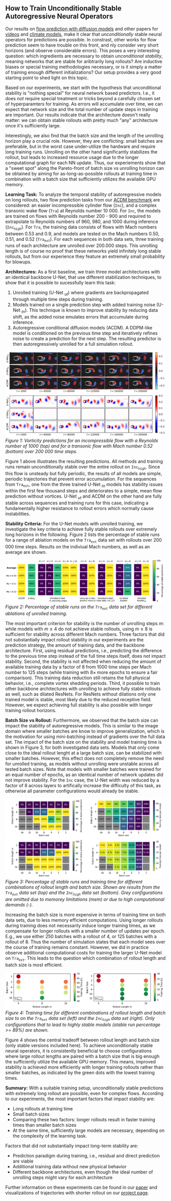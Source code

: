 ## How to Train Unconditionally Stable Autoregressive Neural Operators

Our results on [flow prediction with diffusion models](https://arxiv.org/abs/2309.01745) and other papers for [videos](http://papers.nips.cc/paper\_files/paper/2022/hash/b2fe1ee8d936ac08dd26f2ff58986c8f-Abstract-Conference.html) and [climate models](http://arxiv.org/abs/2310.02074), make it clear that _unconditionally_ stable neural operators for predictions are possible. In constrast, other works for flow prediction seem to have trouble on this front, and nly consider very short horizons (and observe considerable errors). This poses a very interesting question: which ingredients are necessary to obtain _unconditional stability_, meaning networks that are stable for aribtrarily long rollouts? Are inductive biases or special training methodologies necessary, or is it simply a matter of training enough different initializations? Our setup provides a very good starting point to shed light on this topic.

Based on our experiments, we start with the hypothesis that unconditional stability is "nothing special" for neural network based predictors. I.e., it does _not_ require special treatment or tricks
beyond a carefully chosen set of hyperparamters for training. As errors will accumulate over time, we can expect that network size and the total number of update steps in training are important. Our results indicate that the architecture doesn't really matter: we can obtain stable rollouts with pretty much "any" architecture once it's sufficiently large.

Interestingly, we also find that the batch size and the length of the unrolling horizon play a crucial role. However, they are conflicting: small batches are preferable, but in the worst case under-utilize the hardware and require long training runs. Unrolling on the other hand significantly stabilizes the rollout, but leads to increased resource usage due to the longer computational graph for each NN update. Thus, our experiements show that a "sweet spot" along the Pareto-front of batch size vs unrolling horizon can be obtained by aiming for as-long-as-possible rollouts at training time in combination with a batch size that sufficiently utilizes the available GPU memory.


**Learning Task:** To analyze the temporal stability of autoregressive models on long rollouts, two flow prediction tasks from our [ACDM benchmark](https://github.com/tum-pbs/autoreg-pde-diffusion) are considered: an easier incompressible cylinder flow ($\mathtt{Inc}$), and a complex transonic wake flow ($\mathtt{Tra}$) at Reynolds number 10 000. For $\mathtt{Inc}$, the models are trained on flows with Reynolds number 200 - 900 and required to extrapolate to Reynolds numbers of 960, 980, and 1000 during inference ($\mathtt{Inc}_\mathtt{high}$). For $\mathtt{Tra}$, the training data consists of flows with Mach numbers between 0.53 and 0.9, and models are tested on the Mach numbers 0.50, 0.51, and 0.52 ($\mathtt{Tra}_\mathtt{ext}$). For each sequences in both data sets, three training runs of each architecture are unrolled over 200.000 steps. This unrolling length is of course no proof that these networks yield infinitely long stable rollouts, but from our experience they feature an extremely small probability for blowups.

**Architectures:** As a first baseline, we train three model architectures with an identical backbone U-Net, that use different stabilization techniques, to show that it is possible to sucessfully learn this task:
1. Unrolled training (U-Net $_{ut}$) where gradients are backpropagated through multiple time steps during training.
2. Models trained on a single prediction step with added training noise (U-Net $_{tn}$). This technique is known to improve stability by reducing data shift, as the added noise emulates errors that accumulate during inference.
3. Autoregressive conditional diffusion models (ACDM). A DDPM-like model is conditioned on the previous time step and iteratively refines noise to create a prediction for the next step. The resulting predictor is then autoregressively unrolled for a full simulation rollout.

![Predictions Incompressible](img/rollout_data_highRey_vort.png)
![Predictions Transonic](img/rollout_data_extrap_vort.png)
*Figure 1: Vorticity predictions for an incompressible flow with a Reynolds number of 1000 (top) and for a transonic flow with Mach number 0.52 (bottom) over 200 000 time steps.*

Figure 1 above illustrates the resulting predictions. All methods and training runs remain unconditionally stable over the entire rollout on $\mathtt{Inc}_\mathtt{high}$. Since this flow is unsteady but fully periodic, the results of all models are simple, periodic trajectories that prevent error accumulation. For the sequences from $\mathtt{Tra}_\mathtt{ext}$, one from the three trained U-Net $_{tn}$ models has stability issues within the first few thousand steps and deteriorates to a simple, mean flow prediction without vortices. U-Net $_{ut}$ and ACDM on the other hand are fully stable across sequences and training runs for this case, indicating a fundamentally higher resistance to rollout errors which normally cause instabilities. 

**Stability Criteria:** For the U-Net models with unrolled training, we investigate the key criteria to achieve fully stable rollouts over extremely long horizons in the following. Figure 2 lists the percentage of stable runs for a range of ablation models on the $\mathtt{Tra}_\mathtt{ext}$ data set with rollouts over 200 000 time steps. Results on the indiviual Mach numbers, as well as an average are shown.

![Heatmap Stability](img/long_stability_extrap_heatmap.png)
*Figure 2: Percentage of stable runs on the $\mathtt{Tra}_\mathtt{ext}$ data set for different ablations of unrolled training.*

The most important criterion for stability is the number of unrolling steps *m*: while models with $m \leq 4$ do not achieve stable rollouts, using $m \geq 8$ is sufficient for stability across different Mach numbers. Three factors that did not substantially impact rollout stability in our experiments are the prediction strategy, the amount of training data, and the backbone architecture. First, using residual predictions, i.e., predicting the difference to the previous time step instead of the full time steps itself, does not impact stability. Second, the stability is not affected when reducing the amount of available training data by a factor of 8 from 1000 time steps per Mach number to 125 steps (while training with 8× more epochs to ensure a fair comparison). This training data reduction still retains the full physical behavior, i.e., complete vortex shedding periods. Third, it possible to train other backbone architectures with unrolling to achieve fully stable rollouts as well, such as dilated ResNets. For ResNets without dilations only one trained model is stable, most likely due to the reduced receptive field. However, we expect achieving full stability is also possible with longer training rollout horizons.

**Batch Size vs Rollout:** Furthermore, we observed that the batch size can impact the stability of autoregressive models. This is similar to the image domain where smaller batches are know to improve generalization, which is the motivation for using mini-batching instead of gradients over the full data set. The impact of the batch size on the stability and model training time is shown in Figure 3, for both investigated data sets. Models that only come close to the ideal rollout lenght at a large batch size, can be stabilized with smaller batches. However, this effect does not completely remove the need for unrolled training, as models without unrolling were unstable across all tested batch sizes. Note that models with smaller batches were trained for an equal number of epochs, as an identical number of network updates did not improve stability. For the $\mathtt{Inc}$ case, the U-Net width was reduced by a factor of 8 across layers to artifically increase the difficulty of this task, as otherwise all parameter configurations would already be stable.

![Heatmap Stability Batch Tra](img/long_stability_extrap_batch_heatmap.png)
![Heatmap Stability Batch Inc](img/long_stability_highRey_batch_heatmap.png)
*Figure 3: Percentage of stable runs and training time for different combinations of rollout length and batch size. Shown are results from the $\mathtt{Tra}_\mathtt{ext}$ data set (top) and the $\mathtt{Inc}_\mathtt{high}$ data set (bottom). Grey configurations are omitted due to memorey limitations (mem) or due to high computational demands (-).*

Increasing the batch size is more expensive in terms of training time on both data sets, due to less memory efficient computations. Using longer rollouts during training does not necessarily induce longer training times, as we compensate for longer rollouts with a smaller number of updates per epoch. E.g., we use either 250 batches with a rollout of 4, or 125 batches with a rollout of 8. Thus the number of simulation states that each model sees over the course of training remains constant. However, we did in practice observe additional computational costs for training the larger U-Net model on $\mathtt{Tra}_\mathtt{ext}$. This leads to the question which combination of rollout length and batch size is most efficient.


![Heatmap Stability Batch](img/long_stability_batch_scatter.png)
*Figure 4: Training time for different combinations of rollout length and batch size to on the $\mathtt{Tra}_\mathtt{ext}$ data set (left) and the $\mathtt{Inc}_\mathtt{high}$ data set (right). Only configurations that to lead to highly stable models (stable run percentage >= 89%) are shown.*

Figure 4 shows the central tradeoff between rollout length and batch size (only stable versions included here). To achieve unconditionally stable neural operators, it is consistently beneficial to choose configurations where large rollout lengths are paired with a batch size that is big enough the sufficiently utilize the available GPU memory. This means, improved stability is achieved more efficiently with longer training rollouts rather than smaller batches, as indicated by the green dots with the lowest training times.


**Summary:** With a suitable training setup, unconditionally stable predictions with extremely long rollout are possible, even for complex flows. According to our experiments, the most important factors that impact stability are:
- Long rollouts at training time
- Small batch sizes
- Comparing these two factors: longer rollouts result in faster training times than smaller batch sizes
- At the same time, sufficiently large models are necessary, depending on the complexity of the learning task.

Factors that did not substantially impact long-term stability are:
- Prediction paradigm during training, i.e., residual and direct prediction are viable
- Additional training data without new physical behavior
- Different backbone architectures, even though the ideal number of unrolling steps might vary for each architecture


Further information on these experiments can be found in our [paper](https://arxiv.org/abs/2309.01745) and visualizations of trajectories with shorter rollout on our [project page](https://ge.in.tum.de/publications/2023-acdm-kohl/).
